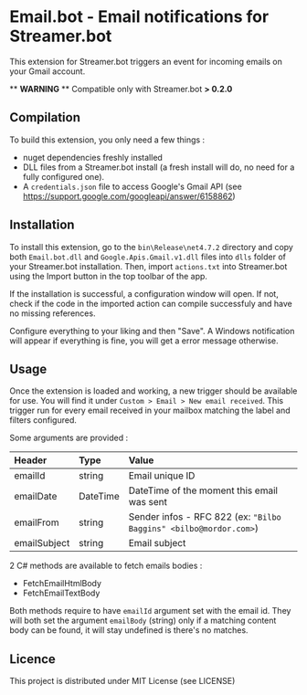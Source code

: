 # Email.bot - Email notifications for Streamer.bot

This extension for Streamer.bot triggers an event for incoming emails on your Gmail account.

** **WARNING** **
Compatible only with Streamer.bot **> 0.2.0**


## Compilation

To build this extension, you only need a few things :

* nuget dependencies freshly installed
* DLL files from a Streamer.bot install (a fresh install will do, no need for a fully configured one).
* A ``credentials.json`` file to access Google's Gmail API (see https://support.google.com/googleapi/answer/6158862)

## Installation

To install this extension, go to the ``bin\Release\net4.7.2`` directory and copy both ``Email.bot.dll`` and 
``Google.Apis.Gmail.v1.dll`` files into ``dlls`` folder of your Streamer.bot installation.
Then, import ``actions.txt`` into Streamer.bot using the Import button in the top toolbar of the app.

If the installation is successful, a configuration window will open. If not, check if the code in the imported action
can compile successfuly and have no missing references. 

Configure everything to your liking and then "Save". A Windows notification will appear if everything is fine, you will get a
error message otherwise.

## Usage

Once the extension is loaded and working, a new trigger should be available for use. You will find it under
``Custom > Email > New email received``.
This trigger run for every email received in your mailbox matching the label and filters configured.

Some arguments are provided :

| Header | Type   | Value  |
| :----- | :----- | :----- |
| emailId | string| Email unique ID |
| emailDate | DateTime | DateTime of the moment this email was sent |
| emailFrom | string | Sender infos - RFC 822 (ex: ``"Bilbo Baggins" <bilbo@mordor.com>``)
| emailSubject | string | Email subject |

2 C# methods are available to fetch emails bodies :
* FetchEmailHtmlBody
* FetchEmailTextBody

Both methods require to have ``emailId`` argument set with the email id.
They will both set the argument ``emailBody`` (string) only if a matching content body can be found, it will stay undefined is there's no matches.

## Licence

This project is distributed under MIT License (see LICENSE)